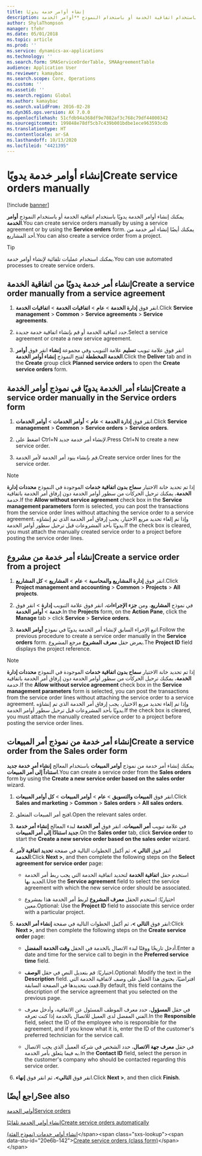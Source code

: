 ```yaml
---
title: إنشاء أوامر خدمة يدويًا
description: يمكنك إنشاء أوامر الخدمة يدويًا باستخدام اتفاقية الخدمة أو باستخدام النموذج **أوامر الخدمة**.
author: ShylaThompson
manager: tfehr
ms.date: 05/01/2018
ms.topic: article
ms.prod: ''
ms.service: dynamics-ax-applications
ms.technology: ''
ms.search.form: SMAServiceOrderTable, SMAAgreementTable
audience: Application User
ms.reviewer: kamaybac
ms.search.scope: Core, Operations
ms.custom: ''
ms.assetid: ''
ms.search.region: Global
ms.author: kamaybac
ms.search.validFrom: 2016-02-28
ms.dyn365.ops.version: AX 7.0.0
ms.openlocfilehash: 51cfdb94a368df9e7082af3c768c79df44000342
ms.sourcegitcommit: 199848e78df5cb7c439b001bdbe1ece963593cdb
ms.translationtype: HT
ms.contentlocale: ar-SA
ms.lasthandoff: 10/13/2020
ms.locfileid: "4421395"
---
```

# <a name="create-service-orders-manually"></a><span data-ttu-id="20e6b-103">إنشاء أوامر خدمة يدويًا</span><span class="sxs-lookup"><span data-stu-id="20e6b-103">Create service orders manually</span></span>    

[!include [banner](../includes/banner.md)]


<span data-ttu-id="20e6b-104">يمكنك إنشاء أوامر الخدمة يدويًا باستخدام اتفاقية الخدمة أو باستخدام النموذج **أوامر الخدمة**.</span><span class="sxs-lookup"><span data-stu-id="20e6b-104">You can create service orders manually by using a service agreement or by using the **Service orders** form.</span></span> <span data-ttu-id="20e6b-105">يمكنك أيضًا إنشاء أمر خدمة من أحد المشاريع.</span><span class="sxs-lookup"><span data-stu-id="20e6b-105">You can also create a service order from a project.</span></span>

> [!TIP]
> <P><span data-ttu-id="20e6b-106">يمكنك استخدام عمليات تلقائية لإنشاء أوامر خدمة.</span><span class="sxs-lookup"><span data-stu-id="20e6b-106">You can use automated processes to create service orders.</span></span> 

## <a name="create-a-service-order-manually-from-a-service-agreement"></a><span data-ttu-id="20e6b-107">إنشاء أمر خدمة يدويًا من اتفاقية الخدمة</span><span class="sxs-lookup"><span data-stu-id="20e6b-107">Create a service order manually from a service agreement</span></span>

1.  <span data-ttu-id="20e6b-108">انقر فوق **إدارة الخدمة** \> **عام** \> **اتفاقيات الخدمة‬** \> **اتفاقيات الخدمة‬**.</span><span class="sxs-lookup"><span data-stu-id="20e6b-108">Click **Service management** \> **Common** \> **Service agreements** \> **Service agreements**.</span></span>

2.  <span data-ttu-id="20e6b-109">حدد اتفاقية الخدمة أو قم بإنشاء اتفاقية خدمة جديدة.</span><span class="sxs-lookup"><span data-stu-id="20e6b-109">Select a service agreement or create a new service agreement.</span></span>

3.  <span data-ttu-id="20e6b-110">انقر فوق علامة تبويب **تسليم** علامة التبويب وفي مجموعة **إنشاء** انقر فوق **أوامر الخدمة المخططة** لفتح النموذج **إنشاء أوامر الخدمة**.</span><span class="sxs-lookup"><span data-stu-id="20e6b-110">Click the **Deliver** tab and in the **Create** group click **Planned service orders** to open the **Create service orders** form.</span></span>

## <a name="create-a-service-order-manually-in-the-service-orders-form"></a><span data-ttu-id="20e6b-111">إنشاء أمر الخدمة يدويًا في نموذج أوامر الخدمة</span><span class="sxs-lookup"><span data-stu-id="20e6b-111">Create a service order manually in the Service orders form</span></span>

1.  <span data-ttu-id="20e6b-112">انقر فوق **إدارة الخدمة** \> **عام** \> **أوامر الخدمات** \> **أوامر الخدمات**.</span><span class="sxs-lookup"><span data-stu-id="20e6b-112">Click **Service management** \> **Common** \> **Service orders** \> **Service orders**.</span></span>

2.  <span data-ttu-id="20e6b-113">اضغط على Ctrl+N لإنشاء أمر خدمة جديد.</span><span class="sxs-lookup"><span data-stu-id="20e6b-113">Press Ctrl+N to create a new service order.</span></span>

3.  <span data-ttu-id="20e6b-114">قم بإنشاء بنود أمر الخدمة لأمر الخدمة.</span><span class="sxs-lookup"><span data-stu-id="20e6b-114">Create service order lines for the service order.</span></span>

> [!NOTE]
> <P><span data-ttu-id="20e6b-115">إذا تم تحديد خانة الاختيار <STRONG>سماح بدون اتفاقية خدمات‬</STRONG> الموجودة في النموذج <STRONG>محددات إدارة الخدمة</STRONG>، يمكنك ترحيل الحركات من سطور أوامر الخدمة دون إرفاق أمر الخدمة باتفاقية خدمة.</span><span class="sxs-lookup"><span data-stu-id="20e6b-115">If the <STRONG>Allow without service agreement</STRONG> check box in the <STRONG>Service management parameters</STRONG> form is selected, you can post the transactions from the service order lines without attaching the service order to a service agreement.</span></span> <span data-ttu-id="20e6b-116">وإذا تم إلغاء تحديد مربع الاختيار، يجب إرفاق أمر الخدمة الذي تم إنشاؤه يدويًا بأحد المشروعات قبل ترحيل سطور أوامر الخدمة.</span><span class="sxs-lookup"><span data-stu-id="20e6b-116">If the check box is cleared, you must attach the manually created service order to a project before posting the service order lines.</span></span></P>

## <a name="create-a-service-order-from-a-project"></a><span data-ttu-id="20e6b-117">إنشاء أمر خدمة من مشروع</span><span class="sxs-lookup"><span data-stu-id="20e6b-117">Create a service order from a project</span></span>

1.  <span data-ttu-id="20e6b-118">انقر فوق **إدارة المشاريع‬ والمحاسبة** \> **عام** \> **المشاريع** \> **كل المشاريع**.</span><span class="sxs-lookup"><span data-stu-id="20e6b-118">Click **Project management and accounting** \> **Common** \> **Projects** \> **All projects**.</span></span>

2.  <span data-ttu-id="20e6b-119">في نموذج **المشاريع**، ومن **جزء الإجراءات**، انقر فوق علامة التبويب **إدارة** \> انقر فوق **خدمة** \> **أوامر الخدمة**.</span><span class="sxs-lookup"><span data-stu-id="20e6b-119">In the **Projects** form, on the **Action Pane**, click the **Manage** tab \> click **Service** \> **Service orders**.</span></span>

3.  <span data-ttu-id="20e6b-120">اتبع الإجراء السابق لإنشاء أمر الخدمة يدويًا في نموذج **أوامر الخدمة**.</span><span class="sxs-lookup"><span data-stu-id="20e6b-120">Follow the previous procedure to create a service order manually in the **Service orders** form.</span></span> <span data-ttu-id="20e6b-121">يعرض حقل **معرف المشروع** مرجع المشروع.</span><span class="sxs-lookup"><span data-stu-id="20e6b-121">The **Project ID** field displays the project reference.</span></span>

> [!NOTE]
> <P><span data-ttu-id="20e6b-122">إذا تم تحديد خانة الاختيار <STRONG>سماح بدون اتفاقية خدمات‬</STRONG> الموجودة في النموذج <STRONG>محددات إدارة الخدمة</STRONG>، يمكنك ترحيل الحركات من سطور أوامر الخدمة دون إرفاق أمر الخدمة باتفاقية خدمة.</span><span class="sxs-lookup"><span data-stu-id="20e6b-122">If the <STRONG>Allow without service agreement</STRONG> check box in the <STRONG>Service management parameters</STRONG> form is selected, you can post the transactions from the service order lines without attaching the service order to a service agreement.</span></span> <span data-ttu-id="20e6b-123">وإذا تم إلغاء تحديد مربع الاختيار، يجب إرفاق أمر الخدمة الذي تم إنشاؤه يدويًا بأحد المشروعات قبل ترحيل سطور أوامر الخدمة.</span><span class="sxs-lookup"><span data-stu-id="20e6b-123">If the check box is cleared, you must attach the manually created service order to a project before posting the service order lines.</span></span></P>

## <a name="create-a-service-order-from-the-sales-order-form"></a><span data-ttu-id="20e6b-124">إنشاء أمر خدمة من نموذج أمر المبيعات</span><span class="sxs-lookup"><span data-stu-id="20e6b-124">Create a service order from the Sales order form</span></span>

<span data-ttu-id="20e6b-125">يمكنك إنشاء أمر خدمة من نموذج **أوامر المبيعات** باستخدام المعالج **إنشاء أمر خدمة جديد استناداً إلى أمر المبيعات**.</span><span class="sxs-lookup"><span data-stu-id="20e6b-125">You can create a service order from the **Sales orders** form by using the **Create a new service order based on the sales order** wizard.</span></span>

1.  <span data-ttu-id="20e6b-126">انقر فوق **المبيعات والتسويق** \> **عام** \> **أوامر المبيعات** \> **كل أوامر المبيعات**.</span><span class="sxs-lookup"><span data-stu-id="20e6b-126">Click **Sales and marketing** \> **Common** \> **Sales orders** \> **All sales orders**.</span></span>

2.  <span data-ttu-id="20e6b-127">افتح أمر المبيعات المتعلق.</span><span class="sxs-lookup"><span data-stu-id="20e6b-127">Open the relevant sales order.</span></span>

3.  <span data-ttu-id="20e6b-128">في علامة تبويب **أمر المبيعات**، انقر فوق **أمر الخدمة** لبدء المعالج **إنشاء أمر خدمة جديد استنادًا إلى أمر المبيعات**.</span><span class="sxs-lookup"><span data-stu-id="20e6b-128">On the **Sales order** tab, click **Service order** to start the **Create a new service order based on the sales order** wizard.</span></span>

4.  <span data-ttu-id="20e6b-129">انقر فوق **التالي \>**، ثم أكمل الخطوات التالية في صفحة **تحديد اتفاقية لأمر الخدمة**:</span><span class="sxs-lookup"><span data-stu-id="20e6b-129">Click **Next \>**, and then complete the following steps on the **Select agreement for service order** page:</span></span>
    
      - <span data-ttu-id="20e6b-130">استخدم حقل **اتفاقية الخدمة** لتحديد اتفاقية الخدمة التي يجب ربط أمر الخدمة الجديد بها.</span><span class="sxs-lookup"><span data-stu-id="20e6b-130">Use the **Service agreement** field to select the service agreement with which the new service order should be associated.</span></span>
    
      - <span data-ttu-id="20e6b-131">اختياريًا: استخدم الحقل **معرف المشروع** لربط أمر الخدمة هذا بمشروع معين.</span><span class="sxs-lookup"><span data-stu-id="20e6b-131">Optional: Use the **Project ID** field to associate this service order with a particular project.</span></span>

5.  <span data-ttu-id="20e6b-132">انقر فوق **التالي \>**، ثم أكمل الخطوات التالية في صفحة **إنشاء أمر الخدمة**:</span><span class="sxs-lookup"><span data-stu-id="20e6b-132">Click **Next \>**, and then complete the following steps on the **Create service order** page:</span></span>
    
      - <span data-ttu-id="20e6b-133">أدخل تاريخًا ووقتًا لبدء الاتصال بالخدمة في الحقل **وقت الخدمة المفضل**.</span><span class="sxs-lookup"><span data-stu-id="20e6b-133">Enter a date and time for the service call to begin in the **Preferred service time** field.</span></span>
    
      - <span data-ttu-id="20e6b-134">اختياريًا: قم بتعديل النص في حقل **الوصف**.</span><span class="sxs-lookup"><span data-stu-id="20e6b-134">Optional: Modify the text in the **Description** field.</span></span> <span data-ttu-id="20e6b-135">افتراضيًا، يحتوي هذا الحقل على وصف لاتفاقية الخدمة التي قمت بتحديدها في الصفحة السابقة.</span><span class="sxs-lookup"><span data-stu-id="20e6b-135">By default, this field contains the description of the service agreement that you selected on the previous page.</span></span>
    
      - <span data-ttu-id="20e6b-136">في حقل **المسؤول**، حدد معرف الموظف المسئول عن الاتفاقية، وأدخل معرف الفني المفضل لدى العميل للاتصال بالخدمة إذا كنت تعرفه.</span><span class="sxs-lookup"><span data-stu-id="20e6b-136">In the **Responsible** field, select the ID of the employee who is responsible for the agreement, and if you know what it is, enter the ID of the customer's preferred technician for the service call.</span></span>
    
      - <span data-ttu-id="20e6b-137">في حقل **معرف جهة الاتصال**، حدد الشخص في شركة العميل الذي يجب الاتصال به فيما يتعلق بأمر الخدمة.</span><span class="sxs-lookup"><span data-stu-id="20e6b-137">In the **Contact ID** field, select the person in the customer's company who should be contacted regarding this service order.</span></span>

6.  <span data-ttu-id="20e6b-138">انقر فوق **التالي\>**، ثم انقر فوق **إنهاء**.</span><span class="sxs-lookup"><span data-stu-id="20e6b-138">Click **Next \>**, and then click **Finish**.</span></span>


## <a name="see-also"></a><span data-ttu-id="20e6b-139">راجع أيضًا</span><span class="sxs-lookup"><span data-stu-id="20e6b-139">See also</span></span>

[<span data-ttu-id="20e6b-140">أوامر الخدمة</span><span class="sxs-lookup"><span data-stu-id="20e6b-140">Service orders</span></span>](service-orders.md)

[<span data-ttu-id="20e6b-141">إنشاء أوامر الخدمة تلقائيًا</span><span class="sxs-lookup"><span data-stu-id="20e6b-141">Create service orders automatically</span></span>](create-service-orders-automatically.md)

<span data-ttu-id="20e6b-142">[إنشاء أوامر خدمات (نموذج الفئة)](https://technet.microsoft.com/library/aa553901\(v=ax.60\))</span><span class="sxs-lookup"><span data-stu-id="20e6b-142">[Create service orders (class form)](https://technet.microsoft.com/library/aa553901\(v=ax.60\))</span></span> 

